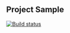 ## Project Sample

[![Build status](https://ci.appveyor.com/api/projects/status/x08l0v5gyc2ceatx/branch/master?svg=true)](https://ci.appveyor.com/project/Mariyapodnebesnaya/selenium-web-card-order/branch/master)
